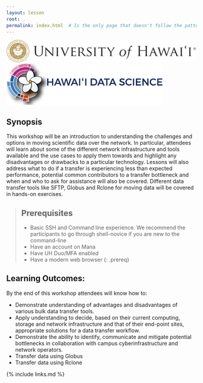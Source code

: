 ```yaml
---
layout: lesson
root: .  
permalink: index.html  # Is the only page that doesn't follow the pattern /:path/index.html
---
```


<img src="/assets/img/globus_rclone/globus_and_rclone0.png"/>
<img src="/assets/img/globus_rclone/globus_and_rclone1.png"/>

## Synopsis
This workshop will be an introduction to understanding the challenges and options in moving scientific data over the network.  In particular, attendees will learn about some of the different network infrastructure and tools available and the use cases to apply them towards and highlight any disadvantages or drawbacks to a particular technology. Lessons will also address what to do if a transfer is experiencing less than expected performance, potential common contributors to a transfer bottleneck and when and who to ask for assistance will also be covered. Different data transfer tools like SFTP, Globus and Rclone for moving data will be covered in hands-on exercises. 

> ## Prerequisites
> 
> * Basic SSH and Command line experience. We recommend the participants to go through shell-novice if you are new to the command-line
> * Have an account on Mana
> * Have UH Duo/MFA enabled
> * Have a modern web browser
{: .prereq}

## Learning Outcomes:
By the end of this workshop attendees will know how to:
* Demonstrate understanding of advantages and disadvantages of various bulk data transfer tools. 
* Apply understanding to decide, based on their current computing, storage and network infrastructure and that of their end-point sites, appropriate solutions for a data transfer workflow.
* Demonstrate the ability to identify, communicate and mitigate potential bottlenecks in collaboration with campus cyberinfrastructure and network operators.
* Transfer data using Globus
* Transfer data using Rclone



{% include links.md %}
